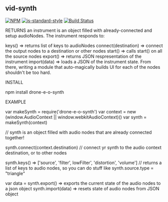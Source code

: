 vid-synth
----------------

[![NPM](https://nodei.co/npm/vid-synth.png)](https://nodei.co/npm/vid-synth/) [![js-standard-style](https://img.shields.io/badge/code%20style-standard-brightgreen.svg?style=flat)](https://github.com/feross/standard) [![Build Status](https://secure.travis-ci.org/YR_TRAVIS_USER_NAME/vid-synth.png)](http://travis-ci.org/YR_TRAVIS_USER_NAME/vid-synth)

RETURNS an instrument is an object filled with already-connected and setup audioNodes. The instrument responds to:

keys() => returns list of keys to audioNodes
connect(destination) => connect the output nodes to a destination or other nodes
start() => calls start() on all the source nodes
export() => returns JSON respresentation of the instrument
import(data) => loads a JSON of the instrument state.
From there, writing a module that auto-magically builds UI for each of the nodes shouldn't be too hard.

INSTALL

npm install drone-e-o-synth

EXAMPLE

var makeSynth = require('drone-e-o-synth')
var context = new (window.AudioContext || window.webkitAudioContext)()
var synth = makeSynth(context)

// synth is an object filled with audio nodes that are already connected together!

synth.connect(context.destination)
// connect yr synth to the audio context destination, or to other nodes

synth.keys() => ['source', 'filter', lowFilter', 'distortion', 'volume']
// returns a list of keys to audio nodes, so you can do stuff like synth.source.type = "triangle"

var data = synth.export() => exports the current state of the audio nodes to a json object
synth.import(data) => resets state of audio nodes from JSON object